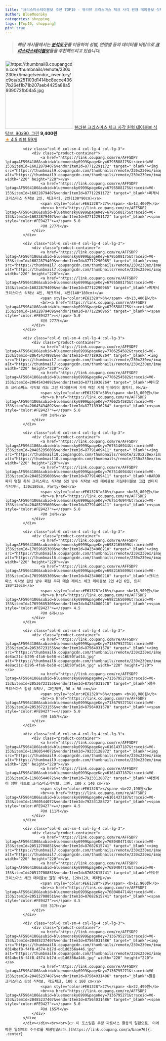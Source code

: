 ```yaml
---
title: "크리스마스테이블보 추천 TOP10 - 뷰라뷰 크리스마스 체크 사각 원형 테이블보 식탁보, 90x90, 그린"
author: BlueMoonSky
categories: shopping
tags: [Top10, shopping]
pin: true
---
```


> ##### 해당 게시물에서는 [**분석도구**](https://itemscout.io/)를 이용하여 **성별**, **연령별** 등의 데이터를 바탕으로 [**크리스마스테이블보**](https://link.coupang.com/a/baae76)들을 추천해드리고 있습니다.
<div class="container"><div class="row">
            <div class="col-6 col-sm-4 col-lg-4 col-lg-3">
                <div class="product-container">
                    <a href="https://link.coupang.com/re/AFFSDP?lptag=AF5964186&subid=bluemoonsky6999&pageKey=7698980533&traceid=V0-153&itemId=20608000575&vendorItemId=87682560738" target="_blank"><img src="https://thumbnail8.coupangcdn.com/thumbnails/remote/230x230ex/image/vendor_inventory/c9ca/b251103d1414bc8ecce4367b26ef1b71b207aeb4425a88a5939072fb04a5.jpg" alt="https://thumbnail8.coupangcdn.com/thumbnails/remote/230x230ex/image/vendor_inventory/c9ca/b251103d1414bc8ecce4367b26ef1b71b207aeb4425a88a5939072fb04a5.jpg" width="220" height="220"></a>
                    <a href="https://link.coupang.com/re/AFFSDP?lptag=AF5964186&subid=bluemoonsky6999&pageKey=7698980533&traceid=V0-153&itemId=20608000575&vendorItemId=87682560738" target="_blank">뷰라뷰 크리스마스 체크 사각 원형 테이블보 식탁보, 90x90, 그린</a>
                    <span style="color:#E61328"></span> <b>9,400원</b>
                    <br><a href="https://link.coupang.com/re/AFFSDP?lptag=AF5964186&subid=bluemoonsky6999&pageKey=7698980533&traceid=V0-153&itemId=20608000575&vendorItemId=87682560738" target="_blank"><span style="color:#FE9427">★</span> 4.5
                    리뷰 59개</a>
                </div>
            </div>
            
            <div class="col-6 col-sm-4 col-lg-4 col-lg-3">
                <div class="product-container">
                    <a href="https://link.coupang.com/re/AFFSDP?lptag=AF5964186&subid=bluemoonsky6999&pageKey=6795588175&traceid=V0-153&itemId=16022879407&vendorItemId=87712291172" target="_blank"><img src="https://thumbnail9.coupangcdn.com/thumbnails/remote/230x230ex/image/rs_quotation_api/qr8zz0az/cb4442808fed490e9730a63fa70d438b.png" alt="https://thumbnail9.coupangcdn.com/thumbnails/remote/230x230ex/image/rs_quotation_api/qr8zz0az/cb4442808fed490e9730a63fa70d438b.png" width="220" height="220"></a>
                    <a href="https://link.coupang.com/re/AFFSDP?lptag=AF5964186&subid=bluemoonsky6999&pageKey=6795588175&traceid=V0-153&itemId=16022879407&vendorItemId=87712291172" target="_blank">피제닉 크리스마스 식탁보 2인, 체크무늬, 2인(130*90cm)</a>
                    <span style="color:#E61328">27%</span> <b>13,400원</b>
                    <br><a href="https://link.coupang.com/re/AFFSDP?lptag=AF5964186&subid=bluemoonsky6999&pageKey=6795588175&traceid=V0-153&itemId=16022879407&vendorItemId=87712291172" target="_blank"><span style="color:#FE9427">★</span> 5.0
                    리뷰 277개</a>
                </div>
            </div>
            
            <div class="col-6 col-sm-4 col-lg-4 col-lg-3">
                <div class="product-container">
                    <a href="https://link.coupang.com/re/AFFSDP?lptag=AF5964186&subid=bluemoonsky6999&pageKey=6795588175&traceid=V0-153&itemId=16022879409&vendorItemId=87712290965" target="_blank"><img src="https://thumbnail7.coupangcdn.com/thumbnails/remote/230x230ex/image/rs_quotation_api/tdw186ky/aaba9c20a8b44a6595896d64a10e8002.png" alt="https://thumbnail7.coupangcdn.com/thumbnails/remote/230x230ex/image/rs_quotation_api/tdw186ky/aaba9c20a8b44a6595896d64a10e8002.png" width="220" height="220"></a>
                    <a href="https://link.coupang.com/re/AFFSDP?lptag=AF5964186&subid=bluemoonsky6999&pageKey=6795588175&traceid=V0-153&itemId=16022879409&vendorItemId=87712290965" target="_blank">피제닉 크리스마스 식탁보 4인, 체크무늬, 4인(140*180cm)</a>
                    <span style="color:#E61328">6%</span> <b>13,400원</b>
                    <br><a href="https://link.coupang.com/re/AFFSDP?lptag=AF5964186&subid=bluemoonsky6999&pageKey=6795588175&traceid=V0-153&itemId=16022879409&vendorItemId=87712290965" target="_blank"><span style="color:#FE9427">★</span> 5.0
                    리뷰 277개</a>
                </div>
            </div>
            
            <div class="col-6 col-sm-4 col-lg-4 col-lg-3">
                <div class="product-container">
                    <a href="https://link.coupang.com/re/AFFSDP?lptag=AF5964186&subid=bluemoonsky6999&pageKey=7706254582&traceid=V0-153&itemId=20645434892&vendorItemId=87718936264" target="_blank"><img src="https://thumbnail7.coupangcdn.com/thumbnails/remote/230x230ex/image/vendor_inventory/28e1/62039c2b304d587fb18d57bbaf24e0074ec8512ce06b9723932bbe2aea5e.jpg" alt="https://thumbnail7.coupangcdn.com/thumbnails/remote/230x230ex/image/vendor_inventory/28e1/62039c2b304d587fb18d57bbaf24e0074ec8512ce06b9723932bbe2aea5e.jpg" width="220" height="220"></a>
                    <a href="https://link.coupang.com/re/AFFSDP?lptag=AF5964186&subid=bluemoonsky6999&pageKey=7706254582&traceid=V0-153&itemId=20645434892&vendorItemId=87718936264" target="_blank">파티굿즈 크리스마스 식탁보 레드 그린 테이블커버 가게 매장 카페 인테리어 홈파티, M</a>
                    <span style="color:#E61328">50%</span> <b>13,000원</b>
                    <br><a href="https://link.coupang.com/re/AFFSDP?lptag=AF5964186&subid=bluemoonsky6999&pageKey=7706254582&traceid=V0-153&itemId=20645434892&vendorItemId=87718936264" target="_blank"><span style="color:#FE9427">★</span> 5.0
                    리뷰 34개</a>
                </div>
            </div>
            
            <div class="col-6 col-sm-4 col-lg-4 col-lg-3">
                <div class="product-container">
                    <a href="https://link.coupang.com/re/AFFSDP?lptag=AF5964186&subid=bluemoonsky6999&pageKey=7675146944&traceid=V0-153&itemId=20485295600&vendorItemId=87791469411" target="_blank"><img src="https://thumbnail10.coupangcdn.com/thumbnails/remote/230x230ex/image/vendor_inventory/1543/b2aeb0c45ff018bd86bb45c6d554debcee1f6c0018c94065208792187b43.jpg" alt="https://thumbnail10.coupangcdn.com/thumbnails/remote/230x230ex/image/vendor_inventory/1543/b2aeb0c45ff018bd86bb45c6d554debcee1f6c0018c94065208792187b43.jpg" width="220" height="220"></a>
                    <a href="https://link.coupang.com/re/AFFSDP?lptag=AF5964186&subid=bluemoonsky6999&pageKey=7675146944&traceid=V0-153&itemId=20485295600&vendorItemId=87791469411" target="_blank">HAROO 파티 명절 축하 크리스마스 식탁보 6인 방수 식탁보 4인 테이블보 거실테이블보 고급 빈티지 식탁커버, 130x180cm, Party-Red</a>
                    <span style="color:#E61328">30%</span> <b>35,800원</b>
                    <br><a href="https://link.coupang.com/re/AFFSDP?lptag=AF5964186&subid=bluemoonsky6999&pageKey=7675146944&traceid=V0-153&itemId=20485295600&vendorItemId=87791469411" target="_blank"><span style="color:#FE9427">★</span> 5.0
                    리뷰 34개</a>
                </div>
            </div>
            
            <div class="col-6 col-sm-4 col-lg-4 col-lg-3">
                <div class="product-container">
                    <a href="https://link.coupang.com/re/AFFSDP?lptag=AF5964186&subid=bluemoonsky6999&pageKey=6982165699&traceid=V0-153&itemId=17059685300&vendorItemId=84234000210" target="_blank"><img src="https://thumbnail6.coupangcdn.com/thumbnails/remote/230x230ex/image/vendor_inventory/761d/b604ca7218e4fd3e4a1a46696993b0904772f409f3b5c6632ffa575ff184.jpg" alt="https://thumbnail6.coupangcdn.com/thumbnails/remote/230x230ex/image/vendor_inventory/761d/b604ca7218e4fd3e4a1a46696993b0904772f409f3b5c6632ffa575ff184.jpg" width="220" height="220"></a>
                    <a href="https://link.coupang.com/re/AFFSDP?lptag=AF5964186&subid=bluemoonsky6999&pageKey=6982165699&traceid=V0-153&itemId=17059685300&vendorItemId=84234000210" target="_blank">크리스마스 식탁보 린넨 방수 패턴 무지 테슬 레이스 체크 테이블보 2인 4인 6인, 트리 180*130cm</a>
                    <span style="color:#E61328">16%</span> <b>18,900원</b>
                    <br><a href="https://link.coupang.com/re/AFFSDP?lptag=AF5964186&subid=bluemoonsky6999&pageKey=6982165699&traceid=V0-153&itemId=17059685300&vendorItemId=84234000210" target="_blank"><span style="color:#FE9427">★</span> 4.5
                    리뷰 6개</a>
                </div>
            </div>
            
            <div class="col-6 col-sm-4 col-lg-4 col-lg-3">
                <div class="product-container">
                    <a href="https://link.coupang.com/re/AFFSDP?lptag=AF5964186&subid=bluemoonsky6999&pageKey=7136795271&traceid=V0-153&itemId=20536723155&vendorItemId=87564031578" target="_blank"><img src="https://thumbnail6.coupangcdn.com/thumbnails/remote/230x230ex/image/retail/images/112564944837256-4e8ac21c-b295-4fa6-be58-ec16b50fad14.jpg" alt="https://thumbnail6.coupangcdn.com/thumbnails/remote/230x230ex/image/retail/images/112564944837256-4e8ac21c-b295-4fa6-be58-ec16b50fad14.jpg" width="220" height="220"></a>
                    <a href="https://link.coupang.com/re/AFFSDP?lptag=AF5964186&subid=bluemoonsky6999&pageKey=7136795271&traceid=V0-153&itemId=20536723155&vendorItemId=87564031578" target="_blank">맑음 크리스마스 감성 식탁보, 그린체크, 90 x 90 cm</a>
                    <span style="color:#E61328">6%</span> <b>10,080원</b>
                    <br><a href="https://link.coupang.com/re/AFFSDP?lptag=AF5964186&subid=bluemoonsky6999&pageKey=7136795271&traceid=V0-153&itemId=20536723155&vendorItemId=87564031578" target="_blank"><span style="color:#FE9427">★</span> 5.0
                    리뷰 165개</a>
                </div>
            </div>
            
            <div class="col-6 col-sm-4 col-lg-4 col-lg-3">
                <div class="product-container">
                    <a href="https://link.coupang.com/re/AFFSDP?lptag=AF5964186&subid=bluemoonsky6999&pageKey=6161437187&traceid=V0-153&itemId=11960544072&vendorItemId=79233128872" target="_blank"><img src="https://thumbnail9.coupangcdn.com/thumbnails/remote/230x230ex/image/rs_quotation_api/jva8czvg/e32459902f694eb998790c1b1cabb3e4.jpg" alt="https://thumbnail9.coupangcdn.com/thumbnails/remote/230x230ex/image/rs_quotation_api/jva8czvg/e32459902f694eb998790c1b1cabb3e4.jpg" width="220" height="220"></a>
                    <a href="https://link.coupang.com/re/AFFSDP?lptag=AF5964186&subid=bluemoonsky6999&pageKey=6161437187&traceid=V0-153&itemId=11960544072&vendorItemId=79233128872" target="_blank">마켓에이 성탄 레트로 크리스마스식탁보, 그린, 100 x 140 cm</a>
                    <span style="color:#E61328"></span> <b>22,190원</b>
                    <br><a href="https://link.coupang.com/re/AFFSDP?lptag=AF5964186&subid=bluemoonsky6999&pageKey=6161437187&traceid=V0-153&itemId=11960544072&vendorItemId=79233128872" target="_blank"><span style="color:#FE9427">★</span> 4.5
                    리뷰 111개</a>
                </div>
            </div>
            
            <div class="col-6 col-sm-4 col-lg-4 col-lg-3">
                <div class="product-container">
                    <a href="https://link.coupang.com/re/AFFSDP?lptag=AF5964186&subid=bluemoonsky6999&pageKey=7680404714&traceid=V0-153&itemId=20512708851&vendorItemId=87682615741" target="_blank"><img src="https://thumbnail7.coupangcdn.com/thumbnails/remote/230x230ex/image/vendor_inventory/8a55/1f47f9c0ca52ae26b9ce743141db129ded661fe9fc12912bab67d51d9e9a.jpg" alt="https://thumbnail7.coupangcdn.com/thumbnails/remote/230x230ex/image/vendor_inventory/8a55/1f47f9c0ca52ae26b9ce743141db129ded661fe9fc12912bab67d51d9e9a.jpg" width="220" height="220"></a>
                    <a href="https://link.coupang.com/re/AFFSDP?lptag=AF5964186&subid=bluemoonsky6999&pageKey=7680404714&traceid=V0-153&itemId=20512708851&vendorItemId=87682615741" target="_blank">뷰라뷰 크리스마스 체크 테이블보 원형 식탁보, 120x120, 레터링</a>
                    <span style="color:#E61328">20%</span> <b>12,900원</b>
                    <br><a href="https://link.coupang.com/re/AFFSDP?lptag=AF5964186&subid=bluemoonsky6999&pageKey=7680404714&traceid=V0-153&itemId=20512708851&vendorItemId=87682615741" target="_blank"><span style="color:#FE9427">★</span> 4.5
                    리뷰 31개</a>
                </div>
            </div>
            
            <div class="col-6 col-sm-4 col-lg-4 col-lg-3">
                <div class="product-container">
                    <a href="https://link.coupang.com/re/AFFSDP?lptag=AF5964186&subid=bluemoonsky6999&pageKey=7136795271&traceid=V0-153&itemId=20485237407&vendorItemId=87564031486" target="_blank"><img src="https://thumbnail6.coupangcdn.com/thumbnails/remote/230x230ex/image/retail/images/452269178017011-0314bef8-f4f8-4574-b17d-ed1d0356a446.jpg" alt="https://thumbnail6.coupangcdn.com/thumbnails/remote/230x230ex/image/retail/images/452269178017011-0314bef8-f4f8-4574-b17d-ed1d0356a446.jpg" width="220" height="220"></a>
                    <a href="https://link.coupang.com/re/AFFSDP?lptag=AF5964186&subid=bluemoonsky6999&pageKey=7136795271&traceid=V0-153&itemId=20485237407&vendorItemId=87564031486" target="_blank">맑음 크리스마스 감성 식탁보, 레드체크, 100 x 160 cm</a>
                    <span style="color:#E61328">27%</span> <b>22,490원</b>
                    <br><a href="https://link.coupang.com/re/AFFSDP?lptag=AF5964186&subid=bluemoonsky6999&pageKey=7136795271&traceid=V0-153&itemId=20485237407&vendorItemId=87564031486" target="_blank"><span style="color:#FE9427">★</span> 5.0
                    리뷰 165개</a>
                </div>
            </div>
            </div></div><br><br>[👉 이 포스팅은 쿠팡 파트너스 활동의 일환으로, 이에 따른 일정액의 수수료를 제공받습니다.](https://link.coupang.com/a/baae76){: .center}